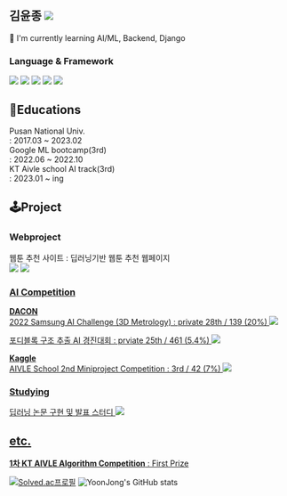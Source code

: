 김윤종 <a href="https://americanoisice.tistory.com/" target="_blank"><img src="https://img.shields.io/badge/americanoisice-20C997?style=flat&logo=Tistory&logoColor=6f4f28"/></a>
---
🐧 I'm currently learning AI/ML, Backend, Django
### Language & Framework
<img src="https://img.shields.io/badge/Python-3776AB?style=flat&logo=Python&logoColor=white"/> <img src="https://img.shields.io/badge/C++-00599C?style=flat&logo=C%2B%2B&logoColor=white"/> <img src="https://img.shields.io/badge/Django-092E20?style=flat&logo=Django&logoColor=white"/> <img src="https://img.shields.io/badge/PyTorch-EE4C2C?style=flat&logo=PyTorch&logoColor=white"/> <img src="https://img.shields.io/badge/docker-2496ED?style=flat&logo=Docker&logoColor=white"/>
## 🏫Educations
Pusan National Univ.
<br>: 2017.03 ~ 2023.02
<br>Google ML bootcamp(3rd)
<br>: 2022.06 ~ 2022.10
<br>KT Aivle school AI track(3rd)
<br>: 2023.01 ~ ing
## 🕹️Project
### Webproject
웹툰 추천 사이트 : 딥러닝기반 웹툰 추천 웹페이지
<br> <a href="https://github.com/kyj098707/recommendations_for_webtoons" target="_blank"><img src="https://img.shields.io/badge/깃헙 레포지토리-000000?style=flat&logo=Github&logoColor=6f4f28"/></a>
<a href="http://kt-aivle.iptime.org:64000/series/service_test/" target="_blank"><img src="https://img.shields.io/badge/배포 사이트-20C997?style=flat&logoColor=6f4f28"/>
### AI Competition
**DACON**
<br>2022 Samsung AI Challenge (3D Metrology) : private 28th / 139 (20%)
<a href="https://dacon.io/competitions/official/235954/overview/description" target="_blank"><img src="https://img.shields.io/badge/데이콘 사이트-00599C?style=flat&logo=Dacon&logoColor=white"/> 

포디블록 구조 추출 AI 경진대회 : prviate 25th / 461 (5.4%)
<a href="https://dacon.io/competitions/official/236046/overview/description" target="_blank"><img src="https://img.shields.io/badge/데이콘 사이트-00599C?style=flat&logo=Dacon&logoColor=white"/> 
 
 **Kaggle**
<br>AIVLE School 2nd Miniproject Competition : 3rd / 42 (7%)
<a href="https://www.kaggle.com/competitions/aivle3mini2/" target="_blank"><img src="https://img.shields.io/badge/캐글 사이트-00599C?style=flat&logo=Kaggle&logoColor=white"/> 

### Studying
딥러닝 논문 구현 및 발표 스터디
<a href="https://www.notion.so/gkswns3708/AI-DL-Study-e5cc40f62b86422b9967e48d246aba88" target="_blank"><img src="https://img.shields.io/badge/STUDY-000000?style=flat&logo=Notion&logoColor=white"/> 

## etc.
**1차 KT AIVLE Algorithm Competition** : First Prize


[![Solved.ac프로필](http://mazassumnida.wtf/api/v2/generate_badge?boj=americanoisice)](https://solved.ac/americanoisice)
![YoonJong's GitHub stats](https://github-readme-stats.vercel.app/api?username=kyj098707&theme=vue&show_icons=true)
